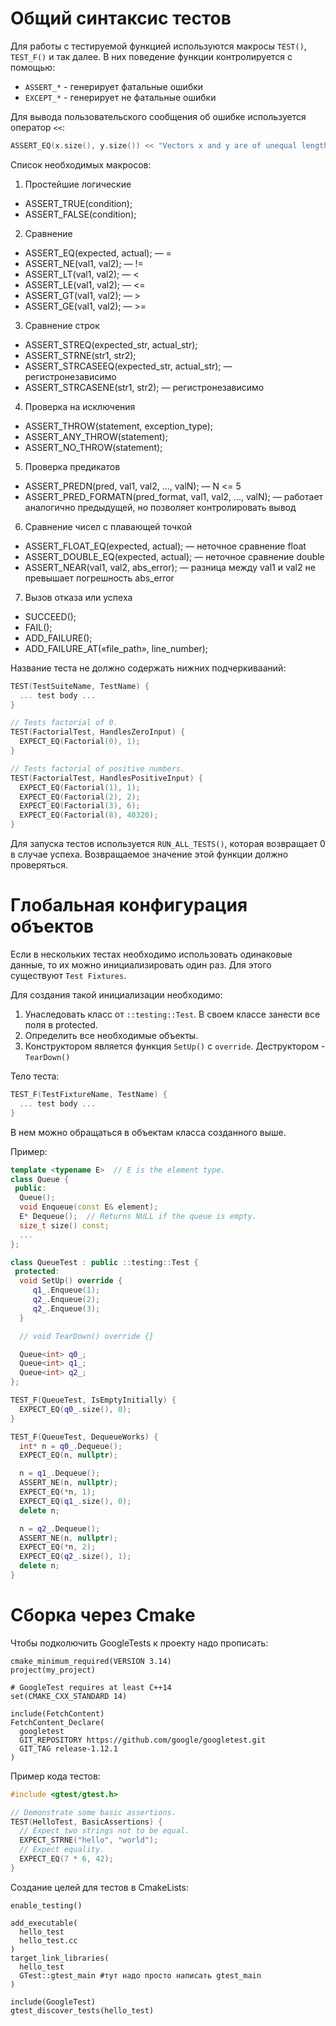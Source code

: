 # Общий синтаксис тестов

Для работы с тестируемой функцией используются макросы `TEST()`, `TEST_F()` и так далее. В них поведение функции контролируется с помощью:
- `ASSERT_*` - генерирует фатальные ошибки
- `EXCEPT_*` - генерирует не фатальные ошибки

Для вывода пользовательского сообщения об ошибке используется оператор `<<`:

```cpp
ASSERT_EQ(x.size(), y.size()) << "Vectors x and y are of unequal length";
```

Список необходимых макросов:

1. Простейшие логические
- ASSERT_TRUE(condition);
- ASSERT_FALSE(condition);

2. Сравнение
- ASSERT_EQ(expected, actual); — =
- ASSERT_NE(val1, val2); — !=
- ASSERT_LT(val1, val2); — <
- ASSERT_LE(val1, val2); — <=
- ASSERT_GT(val1, val2); — >
- ASSERT_GE(val1, val2); — >=

3. Сравнение строк
- ASSERT_STREQ(expected_str, actual_str);
- ASSERT_STRNE(str1, str2);
- ASSERT_STRCASEEQ(expected_str, actual_str); — регистронезависимо
- ASSERT_STRCASENE(str1, str2); — регистронезависимо

4. Проверка на исключения
- ASSERT_THROW(statement, exception_type);
- ASSERT_ANY_THROW(statement);
- ASSERT_NO_THROW(statement);

5. Проверка предикатов
- ASSERT_PREDN(pred, val1, val2, ..., valN); — N <= 5
- ASSERT_PRED_FORMATN(pred_format, val1, val2, ..., valN); — работает аналогично предыдущей, но позволяет контролировать вывод

6. Сравнение чисел с плавающей точкой
- ASSERT_FLOAT_EQ(expected, actual); — неточное сравнение float
- ASSERT_DOUBLE_EQ(expected, actual); — неточное сравнение double
- ASSERT_NEAR(val1, val2, abs_error); — разница между val1 и val2 не превышает погрешность abs_error

7. Вызов отказа или успеха
- SUCCEED();
- FAIL();
- ADD_FAILURE();
- ADD_FAILURE_AT(«file_path», line_number);

Название теста не должно содержать нижних подчеркивааний:

```cpp
TEST(TestSuiteName, TestName) {
  ... test body ...
}

// Tests factorial of 0.
TEST(FactorialTest, HandlesZeroInput) {
  EXPECT_EQ(Factorial(0), 1);
}

// Tests factorial of positive numbers.
TEST(FactorialTest, HandlesPositiveInput) {
  EXPECT_EQ(Factorial(1), 1);
  EXPECT_EQ(Factorial(2), 2);
  EXPECT_EQ(Factorial(3), 6);
  EXPECT_EQ(Factorial(8), 40320);
}
```

Для запуска тестов используется `RUN_ALL_TESTS()`, которая возвращает 0 в случае успеха. Возвращаемое значение этой функции должно проверяться.

# Глобальная конфигурация объектов

Если в нескольких тестах необходимо использовать одинаковые данные, то их можно инициализировать один раз. Для этого существуют `Test Fixtures`.

Для создания такой инициализации необходимо:
1. Унаследовать класс от `::testing::Test`. В своем классе занести все поля в protected.
2. Определить все необходимые объекты.
3. Конструктором является функция `SetUp()` с `override`. Деструктором - `TearDown()`

Тело теста:

```cpp
TEST_F(TestFixtureName, TestName) {
  ... test body ...
}
```

В нем можно обращаться в объектам класса созданного выше.

Пример:

```cpp
template <typename E>  // E is the element type.
class Queue {
 public:
  Queue();
  void Enqueue(const E& element);
  E* Dequeue();  // Returns NULL if the queue is empty.
  size_t size() const;
  ...
};

class QueueTest : public ::testing::Test {
 protected:
  void SetUp() override {
     q1_.Enqueue(1);
     q2_.Enqueue(2);
     q2_.Enqueue(3);
  }

  // void TearDown() override {}

  Queue<int> q0_;
  Queue<int> q1_;
  Queue<int> q2_;
};

TEST_F(QueueTest, IsEmptyInitially) {
  EXPECT_EQ(q0_.size(), 0);
}

TEST_F(QueueTest, DequeueWorks) {
  int* n = q0_.Dequeue();
  EXPECT_EQ(n, nullptr);

  n = q1_.Dequeue();
  ASSERT_NE(n, nullptr);
  EXPECT_EQ(*n, 1);
  EXPECT_EQ(q1_.size(), 0);
  delete n;

  n = q2_.Dequeue();
  ASSERT_NE(n, nullptr);
  EXPECT_EQ(*n, 2);
  EXPECT_EQ(q2_.size(), 1);
  delete n;
}
```

# Сборка через Cmake
Чтобы подколючить GoogleTests к проекту надо прописать:

    cmake_minimum_required(VERSION 3.14)
    project(my_project)

    # GoogleTest requires at least C++14
    set(CMAKE_CXX_STANDARD 14)

    include(FetchContent)
    FetchContent_Declare(
      googletest
      GIT_REPOSITORY https://github.com/google/googletest.git
      GIT_TAG release-1.12.1
    )

Пример кода тестов:

```cpp
#include <gtest/gtest.h>

// Demonstrate some basic assertions.
TEST(HelloTest, BasicAssertions) {
  // Expect two strings not to be equal.
  EXPECT_STRNE("hello", "world");
  // Expect equality.
  EXPECT_EQ(7 * 6, 42);
}
```

Создание целей для тестов в CmakeLists:

    enable_testing()

    add_executable(
      hello_test
      hello_test.cc
    )
    target_link_libraries(
      hello_test
      GTest::gtest_main #тут надо просто написать gtest_main
    )

    include(GoogleTest)
    gtest_discover_tests(hello_test)
